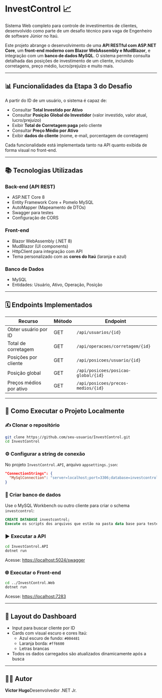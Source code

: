 # InvestControl 📈

Sistema Web completo para controle de investimentos de clientes, desenvolvido como parte de um desafio técnico para vaga de Engenheiro de software Júnior no Itaú.

Este projeto abrange o desenvolvimento de uma **API RESTful com ASP.NET Core**, um **front-end moderno com Blazor WebAssembly e MudBlazor**, e integração com um **banco de dados MySQL**. O sistema permite consulta detalhada das posições de investimento de um cliente, incluindo corretagens, preço médio, lucro/prejuízo e muito mais.

---

## 📊 Funcionalidades da Etapa 3 do Desafio

A partir do ID de um usuário, o sistema é capaz de:

- Consultar **Total Investido por Ativo**
- Consultar **Posição Global do Investidor** (valor investido, valor atual, lucro/prejuízo)
- Exibir **Total de Corretagem paga** pelo cliente
- Consultar **Preço Médio por Ativo**
- Exibir **dados do cliente** (nome, e-mail, porcentagem de corretagem)

Cada funcionalidade está implementada tanto na API quanto exibida de forma visual no front-end.

---

## 📚 Tecnologias Utilizadas

### Back-end (API REST)

- ASP.NET Core 8
- Entity Framework Core + Pomelo MySQL
- AutoMapper (Mapeamento de DTOs)
- Swagger para testes
- Configuração de CORS

### Front-end

- Blazor WebAssembly (.NET 8)
- MudBlazor (UI components)
- HttpClient para integração com API
- Tema personalizado com as **cores do Itaú** (laranja e azul)

### Banco de Dados

- MySQL
- Entidades: Usuário, Ativo, Operação, Posição

---

## 🗓️ Endpoints Implementados

| Recurso                 | Método | Endpoint                            |
| ----------------------- | ------ | ----------------------------------- |
| Obter usuário por ID    | GET    | `/api/usuarios/{id}`                |
| Total de corretagem     | GET    | `/api/operacoes/corretagem/{id}`    |
| Posições por cliente    | GET    | `/api/posicoes/usuario/{id}`        |
| Posição global          | GET    | `/api/posicoes/posicao-global/{id}` |
| Preços médios por ativo | GET    | `/api/posicoes/precos-medios/{id}`  |

---

## 🚀 Como Executar o Projeto Localmente

### ✍️ Clonar o repositório

```bash
git clone https://github.com/seu-usuario/InvestControl.git
cd InvestControl
```

### ⚙️ Configurar a string de conexão

No projeto `InvestControl.API`, arquivo `appsettings.json`:

```json
"ConnectionStrings": {
  "MySqlConnection": "server=localhost;port=3306;database=investcontrol;user=root;password=sua_senha"
}
```

### 📁 Criar banco de dados

Use o MySQL Workbench ou outro cliente para criar o schema `investcontrol`:

```sql
CREATE DATABASE investcontrol;
Execute os scripts dos arquivos que estão na pasta data base para teste
```


### ▶️ Executar a API

```bash
cd InvestControl.API
dotnet run
```

Acesse: [https://localhost:5024/swagger](https://localhost:5024/swagger)

### 🌐 Executar o Front-end

```bash
cd ../InvestControl.Web
dotnet run
```

Acesse: [https://localhost:7283](https://localhost:7283)

---

## 📅 Layout do Dashboard

- Input para buscar cliente por ID
- Cards com visual escuro e cores Itaú:
  - Azul escuro de fundo: `#004481`
  - Laranja borda: `#ff6600`
  - Letras brancas
- Todos os dados carregados são atualizados dinamicamente após a busca

---

## 👨‍💼 Autor

**Victor Hugo**Desenvolvedor .NET Jr.
